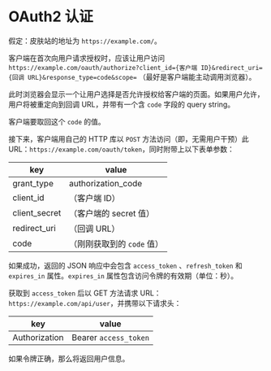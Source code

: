 # OAuth2 认证

假定：皮肤站的地址为 `https://example.com/`。

客户端在首次向用户请求授权时，应该让用户访问 `https://example.com/oauth/authorize?client_id={客户端 ID}&redirect_uri={回调 URL}&response_type=code&scope=` （最好是客户端能主动调用浏览器）。

此时浏览器会显示一个让用户选择是否允许授权给客户端的页面。如果用户允许，用户将被重定向到回调 URL，并带有一个含 `code` 字段的 query string。

客户端要取回这个 `code` 的值。

接下来，客户端用自己的 HTTP 库以 `POST` 方法访问（即，无需用户干预）此 URL：`https://example.com/oauth/token`，同时附带上以下表单参数：

|key|value|
|-|-|
|grant_type|authorization_code|
|client_id|（客户端 ID）|
|client_secret|（客户端的 secret 值）|
|redirect_uri|（回调 URL）|
|code|（刚刚获取到的 `code` 值）|

如果成功，返回的 JSON 响应中会包含 `access_token` 、`refresh_token` 和 `expires_in` 属性。`expires_in` 属性包含访问令牌的有效期（单位：秒）。

获取到 `access_token` 后以 GET 方法请求 URL：`https://example.com/api/user`，并携带以下请求头：

|key|value|
|-|-|
|Authorization|Bearer `access_token`|

如果令牌正确，那么将返回用户信息。
